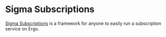 # Sigma Subscriptions

[Sigma Subscriptions](https://github.com/cornbelt-dev/sigma-subscriptions) is a framework for anyone to easily run a subscription service on Ergo. 